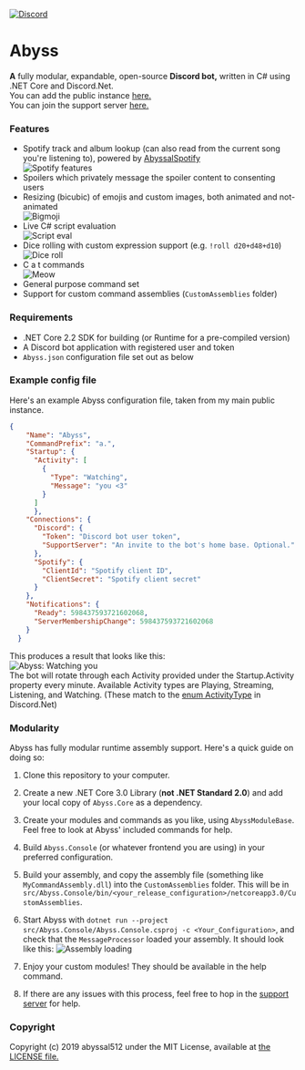 [![Discord](https://img.shields.io/discord/598437365891203072.svg?style=plastic)](https://discord.gg/RsRps9M)
# Abyss

**A** fully modular, expandable, open-source **Discord bot,** written in C# using .NET Core and Discord.Net.  
You can add the public instance [here.](https://discordapp.com/api/oauth2/authorize?client_id=532099058941034498&permissions=0&scope=bot)  
You can join the support server [here.](https://discord.gg/RsRps9M)
  
### Features
- Spotify track and album lookup (can also read from the current song you're listening to), powered by [AbyssalSpotify](http://github.com/abyssal512/AbyssalSpotify)  
![Spotify features](https://i.imgur.com/cBasjS8.png)
- Spoilers which privately message the spoiler content to consenting users
- Resizing (bicubic) of emojis and custom images, both animated and not-animated  
![Bigmoji](https://i.imgur.com/p7zQLTn.png)
- Live C# script evaluation  
![Script eval](https://i.imgur.com/dsGkgVb.png)
- Dice rolling with custom expression support (e.g. `!roll d20+d48+d10`)  
![Dice roll](https://i.imgur.com/y65yPlU.png)
- C a t commands  
![Meow](https://i.imgur.com/iE7MtMQ.png)
- General purpose command set
- Support for custom command assemblies (`CustomAssemblies` folder)

  
### Requirements
- .NET Core 2.2 SDK for building (or Runtime for a pre-compiled version)
- A Discord bot application with registered user and token
- `Abyss.json` configuration file set out as below

### Example config file
Here's an example Abyss configuration file, taken from my main public instance.
```json
{
    "Name": "Abyss",
    "CommandPrefix": "a.",
    "Startup": {
      "Activity": [
        {
          "Type": "Watching",
          "Message": "you <3"
        }
      ]
      },
    "Connections": {
      "Discord": {
        "Token": "Discord bot user token",
		"SupportServer": "An invite to the bot's home base. Optional."
      },
      "Spotify": {
        "ClientId": "Spotify client ID",
        "ClientSecret": "Spotify client secret"
      }
    },
    "Notifications": {
      "Ready": 598437593721602068,
      "ServerMembershipChange": 598437593721602068
    }
  }

```
This produces a result that looks like this:   
![Abyss: Watching you](https://i.imgur.com/TkX7Eat.png)  
The bot will rotate through each Activity provided under the Startup.Activity property every minute. Available Activity types are Playing, Streaming, Listening, and Watching. (These match to the [enum ActivityType](https://docs.stillu.cc/api/Discord.ActivityType.html) in Discord.Net)  
  
### Modularity
Abyss has fully modular runtime assembly support. Here's a quick guide on doing so:
1) Clone this repository to your computer.
2) Create a new .NET Core 3.0 Library (**not .NET Standard 2.0**) and add your local copy of `Abyss.Core` as a dependency.
3) Create your modules and commands as you like, using `AbyssModuleBase`. Feel free to look at Abyss' included commands for help.
4) Build `Abyss.Console` (or whatever frontend you are using) in your preferred configuration.
5) Build your assembly, and copy the assembly file (something like `MyCommandAssembly.dll`) into the `CustomAssemblies` folder. This will be in `src/Abyss.Console/bin/<your_release_configuration>/netcoreapp3.0/CustomAssemblies`.
	
6) Start Abyss with `dotnet run --project src/Abyss.Console/Abyss.Console.csproj -c <Your_Configuration>`, and check that the `MessageProcessor` loaded your assembly. It should look like this:
![Assembly loading](https://i.imgur.com/PZqeY7s.png)
7) Enjoy your custom modules! They should be available in the help command.
8) If there are any issues with this process, feel free to hop in the [support server](https://discord.gg/RsRps9M) for help.

### Copyright
Copyright (c) 2019 abyssal512 under the MIT License, available at [the LICENSE file.](LICENSE.md)

